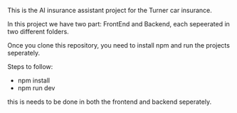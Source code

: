 This is the AI insurance assistant project for the Turner car insurance.

In this project we have two part: FrontEnd and Backend, each sepeerated in two different folders.

Once you clone this repository, you need to install npm and run the projects seperately.

Steps to follow:
- npm install
- npm run dev

this is needs to be done in both the frontend and backend seperately.